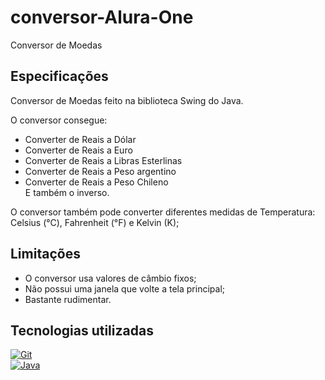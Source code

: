 # conversor-Alura-One
Conversor de Moedas

## Especificações
Conversor de Moedas feito na biblioteca Swing do Java.

O conversor consegue:<br>
- Converter de Reais a Dólar<br>
- Converter de Reais a Euro<br>
- Converter de Reais a Libras Esterlinas<br>
- Converter de Reais a Peso argentino<br>
- Converter de Reais a Peso Chileno<br>
E também o inverso.<br>

O conversor também pode converter diferentes medidas de Temperatura: Celsius (°C), Fahrenheit (°F) e Kelvin (K);
## Limitações
<ul>
<li>O conversor usa valores de câmbio fixos;</li> 
<li>Não possui uma janela que volte a tela principal;</li>
<li>Bastante rudimentar.</li>
</ul>

## Tecnologias utilizadas

<a target="_blank" href="https://git-scm.com/">
<img alt="Git" title="Git" src="https://img.shields.io/badge/GIT-E44C30?style=for-the-badge&logo=git&logoColor=white">
  <a><br>
  <a target="blank" href="https://www.oracle.com/br/java/technologies/downloads/">
    <img title="Java" alt="Java" src="https://img.shields.io/badge/Java-ED8B00?style=for-the-badge&logo=java&logoColor=white">
  </a>
